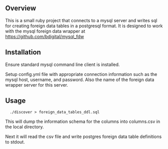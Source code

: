 ## Overview

This is a small ruby project that connects to a mysql server and writes sql for creating foreign data tables in a postgresql format.  It is designed to work with the mysql foreign data wrapper at https://github.com/bdigital/mysql_fdw

## Installation

Ensure standard mysql command line client is installed.

Setup config.yml file with appropriate connection information such as the mysql host, username, and password.  Also the name of the foreign data wrapper server for this server.

## Usage

```
  ./discover > foreign_data_tables_ddl.sql
```

This will dump the information schema for the columns into columns.csv in the local directory.

Next it will read the csv file and write postgres foreign data table definitions to stdout.

